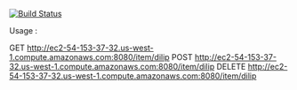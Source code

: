 [![Build Status](https://travis-ci.org/DilipKunderu/SetWebService.svg?branch=master)](https://travis-ci.org/DilipKunderu/SetWebService)

Usage : 

GET http://ec2-54-153-37-32.us-west-1.compute.amazonaws.com:8080/item/dilip
POST http://ec2-54-153-37-32.us-west-1.compute.amazonaws.com:8080/item/dilip
DELETE http://ec2-54-153-37-32.us-west-1.compute.amazonaws.com:8080/item/dilip
